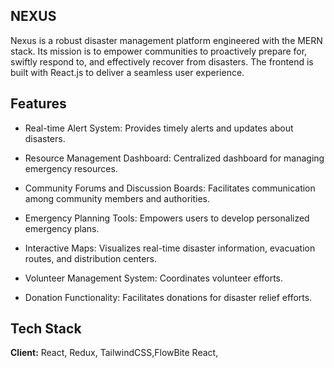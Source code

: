 
## NEXUS

Nexus is a robust disaster management platform engineered with the MERN stack. Its mission is to empower communities to proactively prepare for, swiftly respond to, and effectively recover from disasters. The frontend is built with React.js to deliver a seamless user experience.




## Features

- Real-time Alert System: Provides timely alerts and updates about disasters.
- Resource Management Dashboard: Centralized dashboard for managing emergency resources.
- Community Forums and Discussion Boards: Facilitates communication among community members and authorities.
- Emergency Planning Tools: Empowers users to develop personalized emergency plans.
- Interactive Maps: Visualizes real-time disaster information, evacuation routes, and distribution centers.

- Volunteer Management System: Coordinates volunteer efforts.

- Donation Functionality: Facilitates donations for disaster relief efforts.
## Tech Stack

**Client:** React, Redux, TailwindCSS,FlowBite React,
